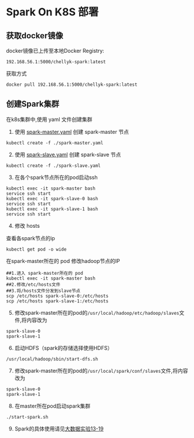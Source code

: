 # Spark On K8S 部署

## 获取docker镜像
docker镜像已上传至本地Docker Registry:
```
192.168.56.1:5000/chellyk-spark:latest  
```
获取方式
```
docker pull 192.168.56.1:5000/chellyk-spark:latest  
```

## 创建Spark集群  
在k8s集群中,使用 yaml 文件创建集群
1. 使用 [spark-master.yaml](./spark-master.yaml) 创建 spark-master 节点
```
kubectl create -f ./spark-master.yaml
```
2. 使用 [spark-slave.yaml](./spark-slave.yaml) 创建 spark-slave 节点
```
kubectl create -f ./spark-slave.yaml  
```

3. 在各个spark节点所在的pod启动ssh
```
kubectl exec -it spark-master bash
service ssh start
kubectl exec -it spark-slave-0 bash
service ssh start
kubectl exec -it spark-slave-1 bash
service ssh start  
```

4. 修改 hosts  

查看各spark节点的ip
```
kubectl get pod -o wide
```
在spark-master所在的 pod 修改hadoop节点的IP
```
##1.进入 spark-master所在的 pod
kubectl exec -it spark-master bash
##2.修改/etc/hosts文件  
##3.将/hosts文件分发到slave节点
scp /etc/hosts spark-slave-0:/etc/hosts
scp /etc/hosts spark-slave-1:/etc/hosts
```

5. 修改spark-master所在的pod的`/usr/local/hadoop/etc/hadoop/slaves`文件,将内容改为  
```
spark-slave-0
spark-slave-1 
```  
6. 启动HDFS（spark的存储选择使用HDFS）  
```
/usr/local/hadoop/sbin/start-dfs.sh
```  
7. 修改spark-master所在的pod的`/usr/local/spark/conf/slaves`文件,将内容改为  
```
spark-slave-0
spark-slave-1 
```  
8. 在master所在pod启动spark集群  
```
./start-spark.sh
```  
9. Spark的具体使用请见[大数据实验13-19](../experiments)

